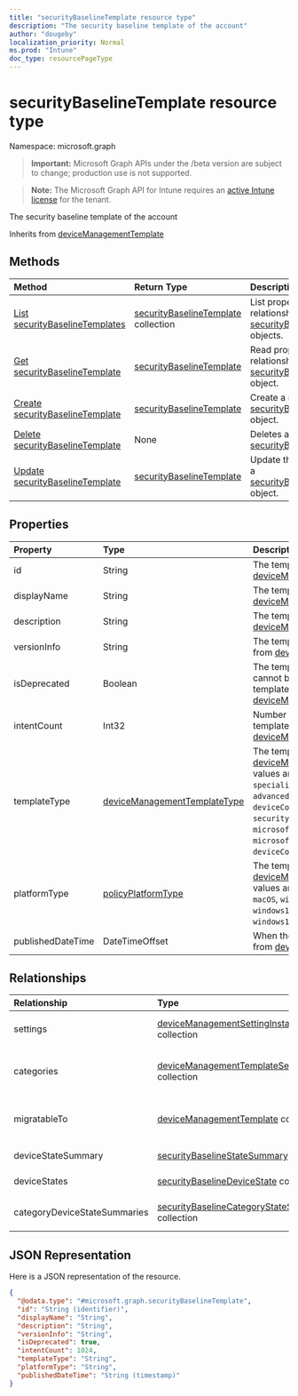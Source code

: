 ```yaml
---
title: "securityBaselineTemplate resource type"
description: "The security baseline template of the account"
author: "dougeby"
localization_priority: Normal
ms.prod: "Intune"
doc_type: resourcePageType
---
```


# securityBaselineTemplate resource type

Namespace: microsoft.graph

> **Important:** Microsoft Graph APIs under the /beta version are subject to change; production use is not supported.

> **Note:** The Microsoft Graph API for Intune requires an [active Intune license](https://go.microsoft.com/fwlink/?linkid=839381) for the tenant.

The security baseline template of the account


Inherits from [deviceManagementTemplate](../resources/intune-deviceintent-devicemanagementtemplate.md)

## Methods
|Method|Return Type|Description|
|:---|:---|:---|
|[List securityBaselineTemplates](../api/intune-deviceintent-securitybaselinetemplate-list.md)|[securityBaselineTemplate](../resources/intune-deviceintent-securitybaselinetemplate.md) collection|List properties and relationships of the [securityBaselineTemplate](../resources/intune-deviceintent-securitybaselinetemplate.md) objects.|
|[Get securityBaselineTemplate](../api/intune-deviceintent-securitybaselinetemplate-get.md)|[securityBaselineTemplate](../resources/intune-deviceintent-securitybaselinetemplate.md)|Read properties and relationships of the [securityBaselineTemplate](../resources/intune-deviceintent-securitybaselinetemplate.md) object.|
|[Create securityBaselineTemplate](../api/intune-deviceintent-securitybaselinetemplate-create.md)|[securityBaselineTemplate](../resources/intune-deviceintent-securitybaselinetemplate.md)|Create a new [securityBaselineTemplate](../resources/intune-deviceintent-securitybaselinetemplate.md) object.|
|[Delete securityBaselineTemplate](../api/intune-deviceintent-securitybaselinetemplate-delete.md)|None|Deletes a [securityBaselineTemplate](../resources/intune-deviceintent-securitybaselinetemplate.md).|
|[Update securityBaselineTemplate](../api/intune-deviceintent-securitybaselinetemplate-update.md)|[securityBaselineTemplate](../resources/intune-deviceintent-securitybaselinetemplate.md)|Update the properties of a [securityBaselineTemplate](../resources/intune-deviceintent-securitybaselinetemplate.md) object.|

## Properties
|Property|Type|Description|
|:---|:---|:---|
|id|String|The template ID Inherited from [deviceManagementTemplate](../resources/intune-deviceintent-devicemanagementtemplate.md)|
|displayName|String|The template's display name Inherited from [deviceManagementTemplate](../resources/intune-deviceintent-devicemanagementtemplate.md)|
|description|String|The template's description Inherited from [deviceManagementTemplate](../resources/intune-deviceintent-devicemanagementtemplate.md)|
|versionInfo|String|The template's version information Inherited from [deviceManagementTemplate](../resources/intune-deviceintent-devicemanagementtemplate.md)|
|isDeprecated|Boolean|The template is deprecated or not. Intents cannot be created from a deprecated template. Inherited from [deviceManagementTemplate](../resources/intune-deviceintent-devicemanagementtemplate.md)|
|intentCount|Int32|Number of Intents created from this template. Inherited from [deviceManagementTemplate](../resources/intune-deviceintent-devicemanagementtemplate.md)|
|templateType|[deviceManagementTemplateType](../resources/intune-deviceintent-devicemanagementtemplatetype.md)|The template's type. Inherited from [deviceManagementTemplate](../resources/intune-deviceintent-devicemanagementtemplate.md). Possible values are: `securityBaseline`, `specializedDevices`, `advancedThreatProtectionSecurityBaseline`, `deviceConfiguration`, `custom`, `securityTemplate`, `microsoftEdgeSecurityBaseline`, `microsoftOffice365ProPlusSecurityBaseline`, `deviceCompliance`.|
|platformType|[policyPlatformType](../resources/intune-shared-policyplatformtype.md)|The template's platform. Inherited from [deviceManagementTemplate](../resources/intune-deviceintent-devicemanagementtemplate.md). Possible values are: `android`, `androidForWork`, `iOS`, `macOS`, `windowsPhone81`, `windows81AndLater`, `windows10AndLater`, `androidWorkProfile`, `windows10XProfile`, `all`.|
|publishedDateTime|DateTimeOffset|When the template was published Inherited from [deviceManagementTemplate](../resources/intune-deviceintent-devicemanagementtemplate.md)|

## Relationships
|Relationship|Type|Description|
|:---|:---|:---|
|settings|[deviceManagementSettingInstance](../resources/intune-deviceintent-devicemanagementsettinginstance.md) collection|Collection of all settings this template has Inherited from [deviceManagementTemplate](../resources/intune-deviceintent-devicemanagementtemplate.md)|
|categories|[deviceManagementTemplateSettingCategory](../resources/intune-deviceintent-devicemanagementtemplatesettingcategory.md) collection|Collection of setting categories within the template Inherited from [deviceManagementTemplate](../resources/intune-deviceintent-devicemanagementtemplate.md)|
|migratableTo|[deviceManagementTemplate](../resources/intune-deviceintent-devicemanagementtemplate.md) collection|Collection of templates this template can migrate to Inherited from [deviceManagementTemplate](../resources/intune-deviceintent-devicemanagementtemplate.md)|
|deviceStateSummary|[securityBaselineStateSummary](../resources/intune-deviceintent-securitybaselinestatesummary.md)|The security baseline device state summary|
|deviceStates|[securityBaselineDeviceState](../resources/intune-deviceintent-securitybaselinedevicestate.md) collection|The security baseline device states|
|categoryDeviceStateSummaries|[securityBaselineCategoryStateSummary](../resources/intune-deviceintent-securitybaselinecategorystatesummary.md) collection|The security baseline per category device state summary|

## JSON Representation
Here is a JSON representation of the resource.
<!-- {
  "blockType": "resource",
  "keyProperty": "id",
  "@odata.type": "microsoft.graph.securityBaselineTemplate"
}
-->
``` json
{
  "@odata.type": "#microsoft.graph.securityBaselineTemplate",
  "id": "String (identifier)",
  "displayName": "String",
  "description": "String",
  "versionInfo": "String",
  "isDeprecated": true,
  "intentCount": 1024,
  "templateType": "String",
  "platformType": "String",
  "publishedDateTime": "String (timestamp)"
}
```



